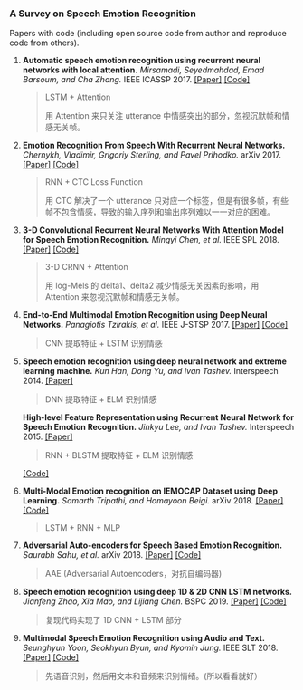### A Survey on Speech Emotion Recognition

Papers with code (including open source code from author and reproduce code from others).



1. **Automatic speech emotion recognition using recurrent neural networks with local attention.** *Mirsamadi, Seyedmahdad, Emad Barsoum, and Cha Zhang.* IEEE ICASSP 2017. [[Paper]](https://ieeexplore.ieee.org/abstract/document/7952552) [[Code]](https://github.com/gogyzzz/localatt_emorecog)

   > LSTM + Attention
   >
   > 用 Attention 来只关注 utterance 中情感突出的部分，忽视沉默帧和情感无关帧。



2. **Emotion Recognition From Speech With Recurrent Neural Networks.** *Chernykh, Vladimir, Grigoriy Sterling, and Pavel Prihodko.* arXiv 2017. [[Paper]](https://arxiv.org/pdf/1701.08071.pdf) [[Code]](https://github.com/vladimir-chernykh/emotion_recognition)

   > RNN + CTC Loss Function
   >
   > 用 CTC 解决了一个 utterance 只对应一个标签，但是有很多帧，有些帧不包含情感，导致的输入序列和输出序列难以一一对应的困难。

   

3. **3-D Convolutional Recurrent Neural Networks With Attention Model for Speech Emotion Recognition.** *Mingyi Chen, et al.* IEEE SPL 2018. [[Paper]](https://ieeexplore.ieee.org/abstract/document/8421023) [[Code]](https://github.com/xuanjihe/speech-emotion-recognition)

   > 3-D CRNN + Attention
   >
   > 用 log-Mels 的 delta1、delta2 减少情感无关因素的影响，用 Attention 来忽视沉默帧和情感无关帧。



4. **End-to-End Multimodal Emotion Recognition using Deep Neural Networks.** *Panagiotis Tzirakis, et al.* IEEE J-STSP 2017. [[Paper]](https://ieeexplore.ieee.org/abstract/document/8070966) [[Code]](https://github.com/tzirakis/Multimodal-Emotion-Recognition)

   > CNN 提取特征 + LSTM 识别情感



5. **Speech emotion recognition using deep neural network and extreme learning machine.** *Kun Han, Dong Yu, and Ivan Tashev.* Interspeech 2014. [[Paper]](https://www.microsoft.com/en-us/research/wp-content/uploads/2016/02/IS140441.pdf)

   > DNN 提取特征 + ELM 识别情感

   **High-level Feature Representation using Recurrent Neural Network for Speech Emotion Recognition.** *Jinkyu Lee, and Ivan Tashev.* Interspeech 2015.  [[Paper]](https://www.microsoft.com/en-us/research/wp-content/uploads/2016/02/Lee-Tashev_Emotion_detection_Interspeech2015.pdf)

   > RNN + BLSTM 提取特征 + ELM 识别情感

   [[Code]](https://github.com/eesungkim/Speech_Emotion_Recognition_DNN-ELM)

   

6. **Multi-Modal Emotion recognition on IEMOCAP Dataset using Deep Learning.** *Samarth Tripathi, and Homayoon Beigi.* arXiv 2018. [[Paper]](https://arxiv.org/pdf/1804.05788.pdf) [[Code]](https://github.com/Samarth-Tripathi/IEMOCAP-Emotion-Detection)

   > LSTM + RNN + MLP



7. **Adversarial Auto-encoders for Speech Based Emotion Recognition.** *Saurabh Sahu, et al.* arXiv 2018. [[Paper]](https://guptarah.github.io/myPapers/sahu_gan_IS17.pdf)  [[Code]](https://github.com/eesungkim/Speech_Emotion_Recognition_AAE)

   > AAE (Adversarial Autoencoders，对抗自编码器)



8. **Speech emotion recognition using deep 1D & 2D CNN LSTM networks.** *Jianfeng Zhao, Xia Mao, and Lijiang Chen.* BSPC 2019. [[Paper]](https://www.sciencedirect.com/science/article/pii/S1746809418302337) [[Code]](https://github.com/vandana-rajan/1D-Speech-Emotion-Recognition)

   > 复现代码实现了 1D CNN + LSTM 部分



9. **Multimodal Speech Emotion Recognition using Audio and Text.** *Seunghyun Yoon, Seokhyun Byun, and Kyomin Jung.* IEEE SLT 2018. [[Paper]](https://arxiv.org/pdf/1810.04635.pdf) [[Code]](https://github.com/david-yoon/multimodal-speech-emotion)

   > 先语音识别，然后用文本和音频来识别情绪。(所以看看就好）